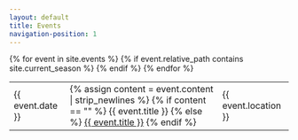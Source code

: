 ```yaml
---
layout: default
title: Events
navigation-position: 1
---
```


<table class="table table-striped table-hover ">
    <tbody>
        {% for event in site.events %}
            {% if event.relative_path contains site.current_season %}
                <tr>
                    <td>{{ event.date }}</td>
                    <td>
                        {% assign content = event.content | strip_newlines %}
                        {% if content == "" %}
                            {{ event.title }}
                        {% else %}
                            <a href="{{ event.url }}">{{ event.title }}</a>
                        {% endif %}                
                    </td>
                    <td>{{ event.location }}</td>
                </tr>
            {% endif %}
        {% endfor %}
    </tbody>
</table>
